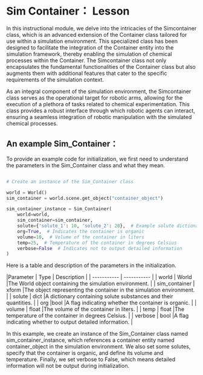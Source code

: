 # Sim Container： Lesson

In this instructional module, we delve into the intricacies of the Simcontainer class, which is an advanced extension of the Container class tailored for use within a simulation environment.  This specialized class has been designed to facilitate the integration of the Container entity into the simulation framework, thereby enabling the simulation of chemical processes within the Container.  The Simcontainer class not only encapsulates the fundamental functionalities of the Container class but also augments them with additional features that cater to the specific requirements of the simulation context.

As an integral component of the simulation environment, the Simcontainer class serves as the operational target for robotic arms, allowing for the execution of a plethora of tasks related to chemical experimentation.  This class provides a robust interface through which robotic agents can interact, ensuring a seamless integration of robotic manipulation with the simulated chemical processes.

## An example Sim_Container：
To provide an example code for initialization, we first need to understand the parameters in the Sim_Container class and what they mean. 

```python

# Create an instance of the Sim_Container class

world = World()
sim_container = world.scene.get_object("container_object")

sim_container_instance = Sim_Container(
    world=world,
    sim_container=sim_container,
    solute={'solute_1': 10, 'solute_2': 20},  # Example solute dictionary
    org=True,  # Indicates the container is organic
    volume=10,  # Volume of the container in liters
    temp=25,  # Temperature of the container in degrees Celsius
    verbose=False  # Indicates not to output detailed information
)
```
Here is a table and description of the parameters in the initialization.

|Parameter    | Type | Description |
| ----------- | ----------- |
| world    | World      |The World object containing the simulation environment.    |
| sim_container   | 	 xform    |The object representing the container in the simulation environment.     |
| solute   | 	dict        |A dictionary containing solute substances and their quantities.      |
| org   |bool       |A flag indicating whether the container is organic.     |
| volume   | float     |The volume of the container in liters. |
| temp	   | float        |The temperature of the container in degrees Celsius.      |
| verbose		   | bool        |A flag indicating whether to output detailed information.      |

In this example, we create an instance of the Sim_Container class named sim_container_instance, which references a container entity named container_object in the simulation environment. We also set some solutes, specify that the container is organic, and define its volume and temperature. Finally, we set verbose to False, which means detailed information will not be output during initialization.
